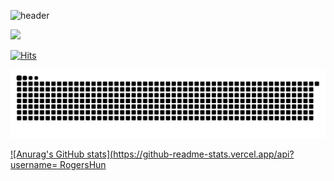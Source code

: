 ![header](https://capsule-render.vercel.app/api?type=wave&color=auto&height=300&section=header&text)

<a href="버튼을 눌렀을 때 이동할 링크" target="_blank"><img src="https://img.shields.io/badge/#09B3AF BLOG-배경색?style=plastic&logo=appveyor&logoColor=#797979 "/></a>

[![Hits](https://hits.seeyoufarm.com/api/count/incr/badge.svg?url=https%3A%2F%2Fgithub.com%2FRogersHun&count_bg=%2379C83D&title_bg=%23555555&icon=&icon_color=%23E7E7E7&title=hits&edge_flat=false)](https://hits.seeyoufarm.com)

![snake gif](https://github.com/RogersHun/RogersHun/blob/output/github-contribution-grid-snake.svg)

[![Anurag's GitHub stats](https://github-readme-stats.vercel.app/api?username= RogersHun](https://github.com/anuraghazra/github-readme-stats)
